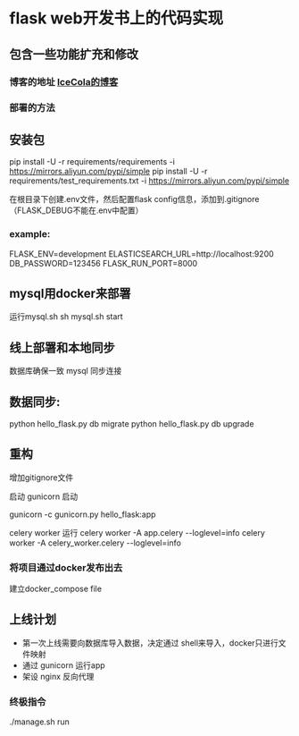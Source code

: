 # flask web开发书上的代码实现

## 包含一些功能扩充和修改

### 博客的地址 [IceCola的博客](http://111.231.82.45)

### 部署的方法

## 安装包

 pip install -U -r requirements/requirements -i https://mirrors.aliyun.com/pypi/simple
 pip install -U -r requirements/test_requirements.txt -i https://mirrors.aliyun.com/pypi/simple

在根目录下创建.env文件，然后配置flask config信息，添加到.gitignore（FLASK_DEBUG不能在.env中配置）
### example:

FLASK_ENV=development
ELASTICSEARCH_URL=http://localhost:9200
DB_PASSWORD=123456
FLASK_RUN_PORT=8000

## mysql用docker来部署

运行mysql.sh  sh mysql.sh start

## 线上部署和本地同步   

数据库确保一致
mysql 同步连接

## 数据同步:

python hello_flask.py db migrate
python hello_flask.py db upgrade

## 重构

增加gitignore文件

启动  gunicorn 启动
 
gunicorn -c gunicorn.py hello_flask:app

celery worker 运行
celery worker -A app.celery --loglevel=info
celery worker -A celery_worker.celery --loglevel=info


### 将项目通过docker发布出去

建立docker_compose file

  
## 上线计划

- 第一次上线需要向数据库导入数据，决定通过 shell来导入，docker只进行文件映射
- 通过 gunicorn 运行app
- 架设 nginx 反向代理

### 终极指令

./manage.sh run